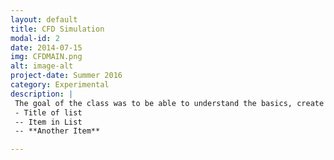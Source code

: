 ```yaml
---
layout: default
title: CFD Simulation
modal-id: 2
date: 2014-07-15
img: CFDMAIN.png
alt: image-alt
project-date: Summer 2016
category: Experimental
description: |
 The goal of the class was to be able to understand the basics, create simple to realistic simulations, and grasp the capabilities of CFD  simulation software. My main project was to construct a simulation of how a simple carburetor used a differential in pressure to pull fuel out of the bowl and through the jet to atomize it. Calculations for exit speed out of the jet and intake air speed were calculated by hand and used as inputs for the simulation. Other projects in the class encompased how to obtain reasonable and usable data to support theories and calculations.
 - Title of list
 -- Item in List
 -- **Another Item**

---
```

